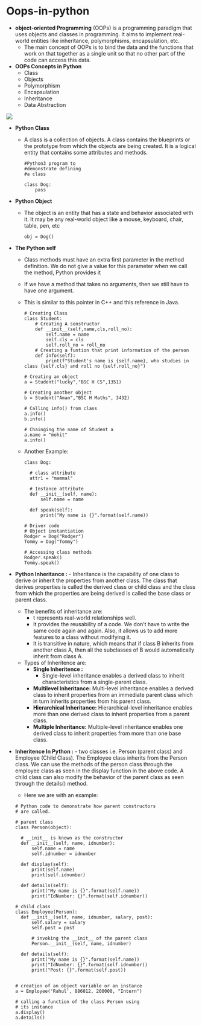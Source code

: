 # Oops-in-python
* **object-oriented Programming** (OOPs) is a programming paradigm that uses objects and classes in programming. It aims to implement real-world entities like inheritance, polymorphisms, encapsulation, etc.
    - The main concept of OOPs is to bind the data and the functions that work on that together as a single unit so that no other part of the code can access this data.
*  **OOPs Concepts in Python**
   - Class
   - Objects
   - Polymorphism
   - Encapsulation
   - Inheritance
   - Data Abstraction

![](https://media.geeksforgeeks.org/wp-content/uploads/20230818181616/Types-of-OOPS-2.gif)
* **Python Class**
    - A class is a collection of objects. A class contains the blueprints or the prototype from which the objects are being created. It is a logical entity that contains some attributes and methods.

      ```
      #Python3 program to
      #demonstrate defining
      #a class
 
      class Dog:
          pass
      ```
* **Python Object**
    - The object is an entity that has a state and behavior associated with it. It may be any real-world object like a mouse, keyboard, chair, table, pen, etc

      ```
      obj = Dog()
      ```
* **The Python self**
    - Class methods must have an extra first parameter in the method definition. We do not give a value for this parameter when we call the method, Python provides it
    - If we have a method that takes no arguments, then we still have to have one argument.
    - This is similar to this pointer in C++ and this reference in Java.

      ```
      # Creating Class
      class Student:
          # Creating A sonstructor
          def __init__(self,name,cls,roll_no):
              self.name = name
              self.cls = cls
              self.roll_no = roll_no
          # Creating a funtion that print information of the person
          def info(self):
              print(f"Student's name is {self.name}, who studies in class {self.cls} and roll no {self.roll_no}")
      
      # Creating an object
      a = Student("lucky","BSC H CS",1351)
      
      # Creating another object
      b = Student("Aman","BSC H Maths", 3432)
      
      # Calling info() from class
      a.info()
      b.info()
      
      # Chainging the name of Student a
      a.name = "mohit"
      a.info()

      ```
    - Another Example:

      ```
      class Dog:

    	# class attribute
    	attr1 = "mammal"
    
    	# Instance attribute
    	def __init__(self, name):
    		self.name = name
    		
    	def speak(self):
    		print("My name is {}".format(self.name))
    
      # Driver code
      # Object instantiation
      Rodger = Dog("Rodger")
      Tommy = Dog("Tommy")
      
      # Accessing class methods
      Rodger.speak()
      Tommy.speak()

      ```
      
* **Python Inheritance :** - Inheritance is the capability of one class to derive or inherit the properties from another class. The class that derives properties is called the derived class or child class and the class from which the properties are being derived is called the base class or parent class.
  - The benefits of inheritance are:
      - t represents real-world relationships well.
      - It provides the reusability of a code. We don’t have to write the same code again and again. Also, it allows us to add more features to a class without modifying it.
      - It is transitive in nature, which means that if class B inherits from another class A, then all the subclasses of B would automatically inherit from class A.
  - Types of Inheritence are:
      - **Single Inheritence :**
          - Single-level inheritance enables a derived class to inherit characteristics from a single-parent class.
    - **Multilevel Inheritance:** Multi-level inheritance enables a derived class to inherit properties from an immediate parent class which in turn inherits properties from his parent class. 
    - **Hierarchical Inheritance:** Hierarchical-level inheritance enables more than one derived class to inherit properties from a parent class.
    - **Multiple Inheritance:** Multiple-level inheritance enables one derived class to inherit properties from more than one base class.

* **Inheritence In Python :** - two classes i.e. Person (parent class) and Employee (Child Class). The Employee class inherits from the Person class. We can use the methods of the person class through the employee class as seen in the display function in the above code. A child class can also modify the behavior of the parent class as seen through the details() method.
    - Here we are with an example:
      
  ```
  # Python code to demonstrate how parent constructors
  # are called.
  
  # parent class
  class Person(object):
  
  	# __init__ is known as the constructor
  	def __init__(self, name, idnumber):
  		self.name = name
  		self.idnumber = idnumber
  
  	def display(self):
  		print(self.name)
  		print(self.idnumber)
  		
  	def details(self):
  		print("My name is {}".format(self.name))
  		print("IdNumber: {}".format(self.idnumber))
  	
  # child class
  class Employee(Person):
  	def __init__(self, name, idnumber, salary, post):
  		self.salary = salary
  		self.post = post
  
  		# invoking the __init__ of the parent class
  		Person.__init__(self, name, idnumber)
  		
  	def details(self):
  		print("My name is {}".format(self.name))
  		print("IdNumber: {}".format(self.idnumber))
  		print("Post: {}".format(self.post))
  
  
  # creation of an object variable or an instance
  a = Employee('Rahul', 886012, 200000, "Intern")
  
  # calling a function of the class Person using
  # its instance
  a.display()
  a.details()
  


  

   
   
